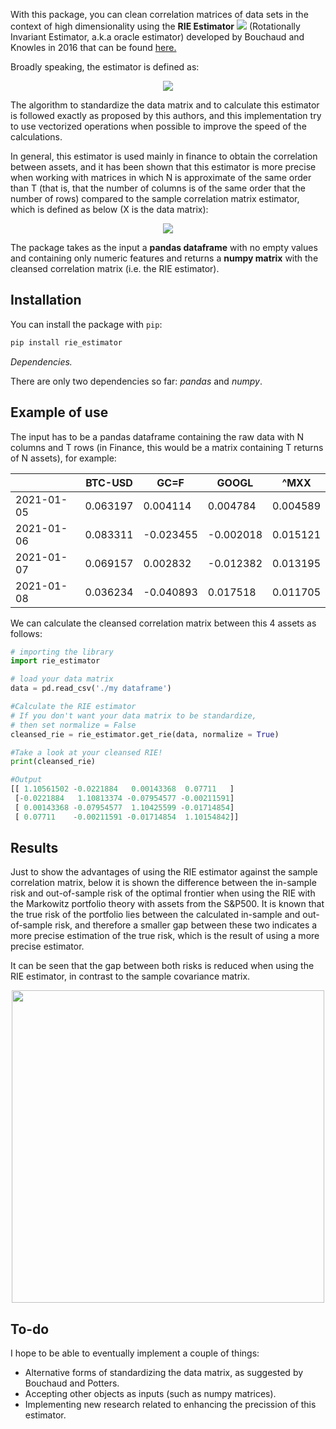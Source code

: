 
With this package, you can clean correlation matrices of data sets in the context of high dimensionality using the **RIE Estimator** <img src="https://render.githubusercontent.com/render/math?math=\color{red}\Xi_{RIE}"> (Rotationally Invariant Estimator, a.k.a oracle estimator) developed by Bouchaud and Knowles in 2016 that can be found [here.](https://www.researchgate.net/publication/323255675_An_Optimal_Rotational_Invariant_Estimator_for_General_Covariance_Matrices_the_outliers)

Broadly speaking, the estimator is defined as:

<p align = "center">
<img  src="https://render.githubusercontent.com/render/math?math=\LARGE\color{red}\Xi_{RIE}%20=%20\sum_{k=1}^{N}%20\xi_k^{RIE}%20u_k%20u_k^T">
</p>


The algorithm to standardize the data matrix and to calculate this estimator is followed exactly as proposed by this authors, and this implementation try to use vectorized operations when possible to improve the speed of the calculations.

In general, this estimator is used mainly in finance to obtain the correlation between assets, and it has been shown that this estimator is more precise when working with matrices in which N is approximate of the same order than T (that is, that the number of columns is of the same order that the number of rows) compared to the sample correlation matrix estimator, which is defined as below (X is the data matrix):

<p align = "center">
<img  src="https://render.githubusercontent.com/render/math?math=\LARGE\color{red}\E=\frac{1}{T}XX^T">
</p>


The package takes as the input a **pandas dataframe** with no empty values and containing only numeric features and returns a **numpy matrix** with the cleansed correlation matrix (i.e. the RIE estimator).


## Installation

You can install the package with `pip`:

```sh
pip install rie_estimator
```

*Dependencies.*

There are only two dependencies so far: *pandas* and *numpy*.


## Example of use

The input has to be a pandas dataframe containing the raw data with N columns and T rows (in Finance, this would be a matrix containing T returns of N assets), for example:


|  |BTC-USD |GC=F |GOOGL | ^MXX|
| ---| ---| ---| ---| ---|
|2021-01-05| 0.063197  |0.004114 | 0.004784  |0.004589|
|2021-01-06 | 0.083311 |-0.023455 |-0.002018 | 0.015121|
|2021-01-07 | 0.069157 | 0.002832 |-0.012382 | 0.013195|
|2021-01-08 | 0.036234 |-0.040893 | 0.017518 | 0.011705|

We can calculate the cleansed correlation matrix between this 4 assets as follows:


```python
# importing the library
import rie_estimator

# load your data matrix
data = pd.read_csv('./my dataframe')

#Calculate the RIE estimator
# If you don't want your data matrix to be standardize,
# then set normalize = False
cleansed_rie = rie_estimator.get_rie(data, normalize = True)

#Take a look at your cleansed RIE!
print(cleansed_rie)

#Output
[[ 1.10561502 -0.0221884   0.00143368  0.07711   ]
 [-0.0221884   1.10813374 -0.07954577 -0.00211591]
 [ 0.00143368 -0.07954577  1.10425599 -0.01714854]
 [ 0.07711    -0.00211591 -0.01714854  1.10154842]]


```

## Results

Just to show the advantages of using the RIE estimator against the sample correlation matrix, below it is shown the difference between the in-sample risk and out-of-sample risk of the optimal frontier when using the RIE with the Markowitz portfolio theory with assets from the S&P500. It is known that the true risk of the portfolio lies between the calculated in-sample and out-of-sample risk, and therefore a smaller gap between these two indicates a more precise estimation of the true risk, which is the result of using a more precise estimator.

 It can be seen that the gap between both risks is reduced when using the RIE estimator, in contrast to the sample covariance matrix.

<p align="center" width="100%">
  <img src="https://i.ibb.co/C1nnR4d/RIEvs-E-ing.png" height="500">
</p>

## To-do

I hope to be able to eventually implement a couple of things:
- Alternative forms of standardizing the data matrix, as suggested by Bouchaud and Potters.
- Accepting other objects as inputs (such as numpy matrices).
- Implementing new research related to enhancing the precission of this estimator.
